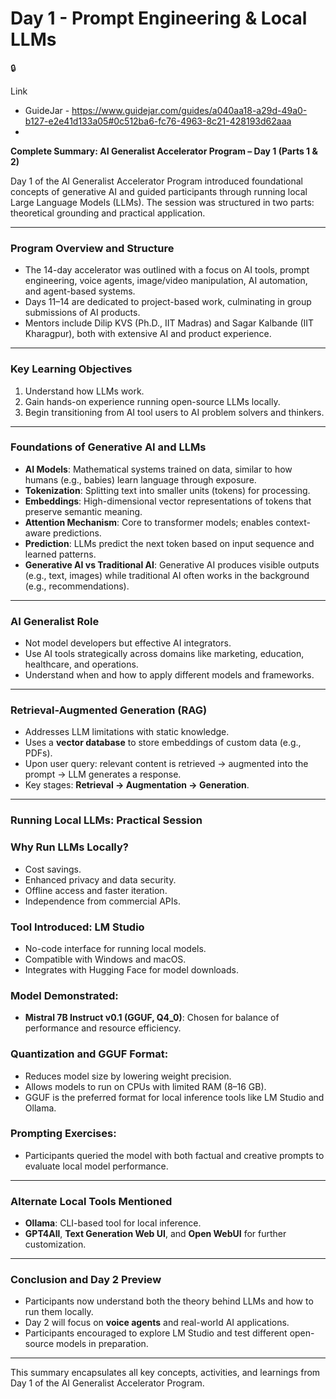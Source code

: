 # Day 1 - Prompt Engineering & Local LLMs

<aside>
🔒

Link

- GuideJar - https://www.guidejar.com/guides/a040aa18-a29d-49a0-b127-e2e41d133a05#0c512ba6-fc76-4963-8c21-428193d62aaa
- 
</aside>

**Complete Summary: AI Generalist Accelerator Program – Day 1 (Parts 1 & 2)**

Day 1 of the AI Generalist Accelerator Program introduced foundational concepts of generative AI and guided participants through running local Large Language Models (LLMs). The session was structured in two parts: theoretical grounding and practical application.

---

### **Program Overview and Structure**

- The 14-day accelerator was outlined with a focus on AI tools, prompt engineering, voice agents, image/video manipulation, AI automation, and agent-based systems.
- Days 11–14 are dedicated to project-based work, culminating in group submissions of AI products.
- Mentors include Dilip KVS (Ph.D., IIT Madras) and Sagar Kalbande (IIT Kharagpur), both with extensive AI and product experience.

---

### **Key Learning Objectives**

1. Understand how LLMs work.
2. Gain hands-on experience running open-source LLMs locally.
3. Begin transitioning from AI tool users to AI problem solvers and thinkers.

---

### **Foundations of Generative AI and LLMs**

- **AI Models**: Mathematical systems trained on data, similar to how humans (e.g., babies) learn language through exposure.
- **Tokenization**: Splitting text into smaller units (tokens) for processing.
- **Embeddings**: High-dimensional vector representations of tokens that preserve semantic meaning.
- **Attention Mechanism**: Core to transformer models; enables context-aware predictions.
- **Prediction**: LLMs predict the next token based on input sequence and learned patterns.
- **Generative AI vs Traditional AI**: Generative AI produces visible outputs (e.g., text, images) while traditional AI often works in the background (e.g., recommendations).

---

### **AI Generalist Role**

- Not model developers but effective AI integrators.
- Use AI tools strategically across domains like marketing, education, healthcare, and operations.
- Understand when and how to apply different models and frameworks.

---

### **Retrieval-Augmented Generation (RAG)**

- Addresses LLM limitations with static knowledge.
- Uses a **vector database** to store embeddings of custom data (e.g., PDFs).
- Upon user query: relevant content is retrieved → augmented into the prompt → LLM generates a response.
- Key stages: **Retrieval → Augmentation → Generation**.

---

### **Running Local LLMs: Practical Session**

### **Why Run LLMs Locally?**

- Cost savings.
- Enhanced privacy and data security.
- Offline access and faster iteration.
- Independence from commercial APIs.

### **Tool Introduced: LM Studio**

- No-code interface for running local models.
- Compatible with Windows and macOS.
- Integrates with Hugging Face for model downloads.

### **Model Demonstrated**:

- **Mistral 7B Instruct v0.1 (GGUF, Q4_0)**: Chosen for balance of performance and resource efficiency.

### **Quantization and GGUF Format**:

- Reduces model size by lowering weight precision.
- Allows models to run on CPUs with limited RAM (8–16 GB).
- GGUF is the preferred format for local inference tools like LM Studio and Ollama.

### **Prompting Exercises**:

- Participants queried the model with both factual and creative prompts to evaluate local model performance.

---

### **Alternate Local Tools Mentioned**

- **Ollama**: CLI-based tool for local inference.
- **GPT4All**, **Text Generation Web UI**, and **Open WebUI** for further customization.

---

### **Conclusion and Day 2 Preview**

- Participants now understand both the theory behind LLMs and how to run them locally.
- Day 2 will focus on **voice agents** and real-world AI applications.
- Participants encouraged to explore LM Studio and test different open-source models in preparation.

---

This summary encapsulates all key concepts, activities, and learnings from Day 1 of the AI Generalist Accelerator Program.
